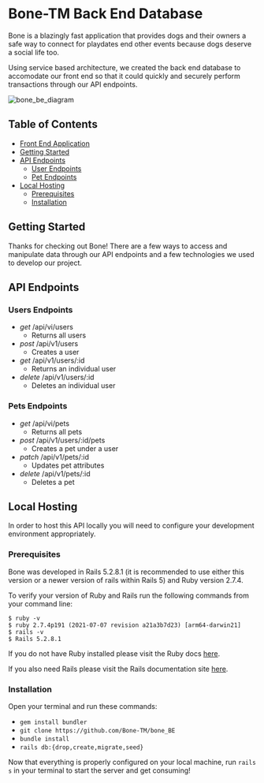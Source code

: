 # Bone-TM Back End Database
Bone is a blazingly fast application that provides dogs and their owners a safe way to connect for playdates end other events because dogs deserve a social life too.

Using service based architecture, we created the back end database to accomodate our front end so that it could quickly and securely perform transactions through our API endpoints.

![bone_be_diagram](https://user-images.githubusercontent.com/65498038/182235874-34c5055a-1b6e-46eb-adc6-ba4e2300029f.png)

## Table of Contents
* [Front End Application](https:/bone_be.herokuapp.com)
* [Getting Started](#getting-started)
* [API Endpoints](#api-endpoints)
  * [User Endpoints](#user-endpoints)
  * [Pet Endpoints](#pet-endpoints)
* [Local Hosting](#local-hosting)
  * [Prerequisites](#prerequisites)
  * [Installation](#installation)

<a name="getting-started"></a>
## Getting Started
Thanks for checking out Bone! There are a few ways to access and manipulate data through our API endpoints and a few technologies we used to develop our project. 

<a name="api-endpoints"></a>
## API Endpoints

<a name="user-endpoints"></a>
### Users Endpoints
* *get* /api/vi/users
  * Returns all users
* *post* /api/v1/users
  * Creates a user
* *get* /api/v1/users/:id
  * Returns an individual user
* *delete* /api/v1/users/:id
  * Deletes an individual user

<a name="pet-endpoints"></a>
### Pets Endpoints
* *get* /api/vi/pets
  * Returns all pets
* *post* /api/v1/users/:id/pets
  * Creates a pet under a user
* *patch* /api/v1/pets/:id
  * Updates pet attributes
* *delete* /api/v1/pets/:id
  * Deletes a pet

<a name="local-hosting"></a>
## Local Hosting

In order to host this API locally you will need to configure your development environment appropriately.

<a name="prerequisites"></a>
### Prerequisites

Bone was developed in Rails 5.2.8.1 (it is recommended to use either this version or a newer version of rails within Rails 5) and Ruby version 2.7.4.

To verify your version of Ruby and Rails run the following commands from your command line:

```
$ ruby -v
$ ruby 2.7.4p191 (2021-07-07 revision a21a3b7d23) [arm64-darwin21]
$ rails -v
$ Rails 5.2.8.1
```
If you do not have Ruby installed please visit the Ruby docs [here](https://www.ruby-lang.org/en/documentation/installation/).

If you also need Rails please visit the Rails documentation site [here](https://guides.rubyonrails.org/v5.0/getting_started.html).

<a name="installation"></a>
### Installation

Open your terminal and run these commands:

* `gem install bundler`
* `git clone https://github.com/Bone-TM/bone_BE`
* `bundle install`
* `rails db:{drop,create,migrate,seed}`

Now that everything is properly configured on your local machine, run `rails s` in your terminal to start the server and get consuming!
